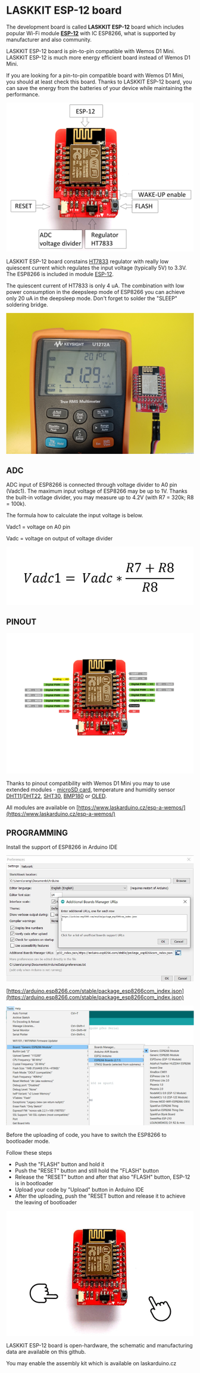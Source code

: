 # LASKKIT ESP-12 board

The development board is called **LASKKIT ESP-12** board which includes popular Wi-Fi module **[ESP-12](https://www.laskarduino.cz/ai-thinker-esp-12e-esp8266-wifi-modul/)** with IC ESP8266, what is supported by manufacturer and also community.

LASKKIT ESP-12 board is pin-to-pin compatible with Wemos D1 Mini. LASKKIT ESP-12 is much more energy efficient board instead of Wemos D1 Mini.

If you are looking for a pin-to-pin compatible board with Wemos D1 Mini, you should at least check this board. Thanks to LASKKIT ESP-12 board, you can save the energy from the batteries of your device while maintaining the performance. 

![LASKKIT ESP-12 board description](https://github.com/LasKKit/ESP12-Board/blob/main/img/LASKKIT_ESP-12_board_desc.jpg)

LASKKIT ESP-12 board constains [HT7833](https://www.laskarduino.cz/holtek-ht7833-3-3v-0-5a-stabilizator--sot-89/) regulator with really low quiescent current which regulates  the input voltage (typically 5V) to 3.3V. The ESP8266 is included in module [ESP-12](https://www.laskarduino.cz/ai-thinker-esp-12e-esp8266-wifi-modul/).
  
The quiescent current of HT7833 is only 4 uA. The combination with low power consumption in the deepsleep mode of ESP8266 you can achieve only 20 uA in the deepsleep mode. Don't forget to solder the "SLEEP" soldering bridge.

![LASKKIT ESP-12 board deepsleep current](https://github.com/LasKKit/ESP12-Board/blob/main/img/LASKKIT_ESP-12_board_deepsleep.jpg)

## ADC
ADC input of ESP8266 is connected through voltage divider to A0 pin (Vadc1). The maximum input voltage of ESP8266 may be up to 1V. Thanks the built-in votlage divider, you may measure up to 4.2V (with R7 = 320k; R8 = 100k).

The formula how to calculate the input voltage is below.

Vadc1 = voltage on A0 pin

Vadc = voltage on output of voltage divider

![LASKKIT ESP-12 board ADC voltage divider](https://github.com/LasKKit/ESP12-Board/blob/main/img/LASKKIT_ESP-12_board_adc.JPG)

## PINOUT

![LASKKIT ESP-12 board pinout](https://github.com/LasKKit/ESP12-Board/blob/main/img/LASKKIT_ESP-12_board_pinout.jpg)

Thanks to pinout compatibility with Wemos D1 Mini you may to use extended modules - [microSD card](https://www.laskarduino.cz/wemos-d1-mini-microsd-shield/), temperature and humidity sensor [DHT11](https://www.laskarduino.cz/wemos-d1-mini-dht11-shield/)/[DHT22](https://www.laskarduino.cz/wemos-d1-mini-dht22-shield/), [SHT30](https://www.laskarduino.cz/wemos-d1-mini-sht30-shield--i2c/), [BMP180](https://www.laskarduino.cz/wemos-d1-mini-bmp180-shield/) or [OLED](https://www.laskarduino.cz/wemos-d1-mini-64x48-oled-displej-shield--i2c/).

All modules are available on [https://www.laskarduino.cz/esp-a-wemos/](https://www.laskarduino.cz/esp-a-wemos/)

## PROGRAMMING
Install the support of ESP8266 in Arduino IDE

![LASKKIT ESP-12 board Arduino IDE](https://github.com/LasKKit/ESP12-Board/blob/main/img/LASKKIT_ESP-12_board_Preference.jpg)

[https://arduino.esp8266.com/stable/package_esp8266com_index.json](https://arduino.esp8266.com/stable/package_esp8266com_index.json)

![LASKKIT ESP-12 board Arduino IDE](https://github.com/LasKKit/ESP12-Board/blob/main/img/LASKKIT_ESP-12_board_Generic_ESP8266_Module.png)

Before the uploading of code, you have to switch the ESP8266 to bootloader mode.

Follow these steps
 * Push the "FLASH" button and hold it
 * Push the "RESET" button and still hold the "FLASH" button
 * Release the "RESET" button and after that also "FLASH" button, ESP-12 is in bootloader
 * Upload your code by "Upload" button in Arduino IDE
 * After the uploading, push the "RESET button and release it to achieve the leaving of bootloader

![LASKKIT ESP-12 board Arduino IDE](https://github.com/LasKKit/ESP12-Board/blob/main/img/LASKKIT_ESP-12_board_gif.gif)

LASKKIT ESP-12 board is open-hardware, the schematic and manufacturing data are available on this github.

You may enable the assembly kit which is available on laskarduino.cz
